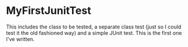 MyFirstJunitTest
================

This includes the class to be tested, a separate class test (just so I could test it the old fashioned way) and a simple JUnit test. This is the first one I've written.
